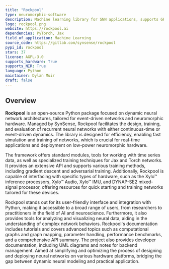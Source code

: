 ```yaml
---
title: "Rockpool"
type: neuromorphic-software
description: Machine learning library for SNN applications, supports GPU, TPU, CPU acceleration, and neuromorphic compute hardware deployment.
logo: rockpool.png
website: https://rockpool.ai
dependencies: PyTorch, Jax
field_of_application: Machine Learning
source_code: https://gitlab.com/synsense/rockpool
pypi_id: rockpool
stars: 37
license: AGPL-3.0
supports_hardware: True
supports_NIR: True
language: Python
maintainer: Dylan Muir
draft: false
---
```




## Overview
**Rockpool** is an open-source Python package focused on dynamic neural network architectures, tailored for event-driven networks and neuromorphic hardware. Managed by SynSense,
Rockpool facilitates the design, training, and evaluation of recurrent neural networks with either continuous-time or event-driven dynamics. The library is designed for 
efficiency, enabling fast simulation and training of networks, which is crucial for real-time applications and deployment on low-power neuromorphic hardware.

The framework offers standard modules, tools for working with time series data, as well as specialized training techniques for Jax and Torch networks. It provides an extensive API and
supports various training methods, including gradient descent and adversarial training. Additionally, Rockpool is capable of interfacing with specific types of hardware, such as the 
Xylo™ inference processors, Xylo™ Audio, Xylo™ IMU, and DYNAP-SE2 mixed-signal processor, offering resources for quick starting and training networks tailored for these devices.

Rockpool stands out for its user-friendly interface and integration with Python, making it accessible to a broad range of users, from researchers to practitioners in the field of AI
and neuroscience. Furthermore, it also provides tools for analyzing and visualizing neural data, aiding in the understanding of complex network behaviors. Rockpool's documentation
includes tutorials and covers advanced topics such as computational graphs and graph mapping, parameter handling, performance benchmarks, and a comprehensive API summary. The project
also provides developer documentation, including UML diagrams and notes for backend management. Aimed at simplifying and optimizing the process of designing and deploying neural 
networks on various hardware platforms, bridging the gap between dynamic neural modeling and practical application.
